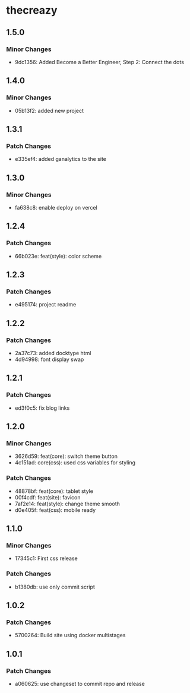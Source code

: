 # thecreazy

## 1.5.0

### Minor Changes

- 9dc1356: Added Become a Better Engineer, Step 2: Connect the dots

## 1.4.0

### Minor Changes

- 05b13f2: added new project

## 1.3.1

### Patch Changes

- e335ef4: added ganalytics to the site

## 1.3.0

### Minor Changes

- fa638c8: enable deploy on vercel

## 1.2.4

### Patch Changes

- 66b023e: feat(style): color scheme

## 1.2.3

### Patch Changes

- e495174: project readme

## 1.2.2

### Patch Changes

- 2a37c73: added docktype html
- 4d94998: font display swap

## 1.2.1

### Patch Changes

- ed3f0c5: fix blog links

## 1.2.0

### Minor Changes

- 3626d59: feat(core): switch theme button
- 4c151ad: core(css): used css variables for styling

### Patch Changes

- 48878bf: feat(core): tablet style
- 00f4cdf: feat(site): favicon
- 7af2e14: feat(style): change theme smooth
- d0e405f: feat(css): mobile ready

## 1.1.0

### Minor Changes

- 17345c1: First css release

### Patch Changes

- b1380db: use only commit script

## 1.0.2

### Patch Changes

- 5700264: Build site using docker multistages

## 1.0.1

### Patch Changes

- a060625: use changeset to commit repo and release
